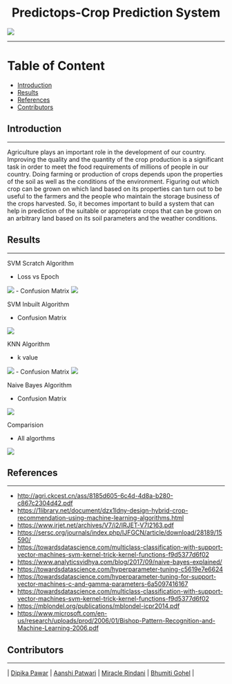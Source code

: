 <h1 align = "center">
    Predictops-Crop Prediction System
</h1>

<img src="https://github.com/aanshi18/CSE523-Machine-Learning-BeMAD/blob/main/Predictops.png">


---
<h1>Table of Content</h1>

- [Introduction](#introduction)
- [Results](#Results)
- [References](#References)
- [Contributors](#Contributors)

## Introduction
---    
Agriculture plays an important role in the development of our country. Improving the quality and the quantity of the crop production is a significant task in order to meet the food requirements of millions of people in our country. Doing farming or production of crops depends upon the properties of the soil as well as the conditions of the environment. Figuring out which crop can be grown on which land based on its properties can turn out to be useful to the farmers and the people who maintain the storage business of the crops harvested. So, it becomes important to build a system that can help in prediction of the suitable or appropriate crops that can be grown on an arbitrary land based on its soil parameters and the weather conditions.



## Results

---

SVM Scratch Algorithm 
 - Loss vs Epoch 
 <img src="https://github.com/aanshi18/CSE523-Machine-Learning-BeMAD/blob/main/Results/SVM_loss_vs_epoch.png">
 - Confusion Matrix
<img src="https://github.com/aanshi18/CSE523-Machine-Learning-BeMAD/blob/main/Results/SVM_from_scratch_confusion_matrix.JPG">

 SVM Inbuilt Algorithm
 - Confusion Matrix
 <img src="https://github.com/aanshi18/CSE523-Machine-Learning-BeMAD/blob/main/Results/SVM_inbuilt_confusion_matrix.JPG">
 
KNN Algorithm
- k value
 <img src="https://github.com/aanshi18/CSE523-Machine-Learning-BeMAD/blob/main/Results/KNN_k_value.JPG">
- Confusion Matrix
<img src="https://github.com/aanshi18/CSE523-Machine-Learning-BeMAD/blob/main/Results/KNN_Confusion_Matrix.JPG">

Naive Bayes Algorithm
- Confusion Matrix
<img src="https://github.com/aanshi18/CSE523-Machine-Learning-BeMAD/blob/main/Results/Naive_Bayes_Confusion_Matrix.JPG">

Comparision
- All algorthms
<img src="https://github.com/aanshi18/CSE523-Machine-Learning-BeMAD/blob/main/Results/Results_Comparison.JPG">


## References

---
- http://agri.ckcest.cn/ass/8185d605-6c4d-4d8a-b280-c867c2304d42.pdf
- https://1library.net/document/dzx1ldny-design-hybrid-crop-recommendation-using-machine-learning-algorithms.html
- https://www.irjet.net/archives/V7/i2/IRJET-V7I2163.pdf
- https://sersc.org/journals/index.php/IJFGCN/article/download/28189/15590/
- https://towardsdatascience.com/multiclass-classification-with-support-vector-machines-svm-kernel-trick-kernel-functions-f9d5377d6f02 
- https://www.analyticsvidhya.com/blog/2017/09/naive-bayes-explained/
- https://towardsdatascience.com/hyperparameter-tuning-c5619e7e6624
- https://towardsdatascience.com/hyperparameter-tuning-for-support-vector-machines-c-and-gamma-parameters-6a5097416167
- https://towardsdatascience.com/multiclass-classification-with-support-vector-machines-svm-kernel-trick-kernel-functions-f9d5377d6f02
- https://mblondel.org/publications/mblondel-icpr2014.pdf
- https://www.microsoft.com/en-us/research/uploads/prod/2006/01/Bishop-Pattern-Recognition-and-Machine-Learning-2006.pdf


## Contributors

---

| [Dipika Pawar](https://github.com/DipikaPawar12)                                                                                                            | [Aanshi Patwari](https://github.com/aanshi18)                                                                                                            | [Miracle Rindani](https://github.com/mrindani)                                                                                                | [Bhumiti Gohel](https://github.com/bhumiti28)                                                                                                | 

